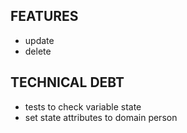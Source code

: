 ## FEATURES
  - update
  - delete

## TECHNICAL DEBT
  - tests to check variable state
  - set state attributes to domain person